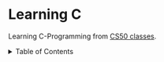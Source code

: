 # Learning C

Learning C-Programming from [CS50 classes](https://www.youtube.com/c/cs50).

<details>
<summary open="false">Table of Contents</summary>

- [Hello World](./step01-hello)
- [Variables](./step02-variables)
- [Taking Input](./step03-take-input)
- [Exercise 1: Phonebook](./step04-phonebook)
- [Loops](./step05-loops)
  - for loop - [1](./step05-loops/app-1.1.c), [2](./step05-loops/app-1.2.c), [3](./step05-loops/app-1.3.c)
  - [while loop](./step05-loops/app-2.c)
  - [do while loop](./step05-loops/app-3.c)
- [Functions](./step07-functions)
- [Operators](./step08-operators)
- [Turncation](./step09-truncation)
- [Exercise 2: Llamas Population](./step10-llamas-population)

</details>